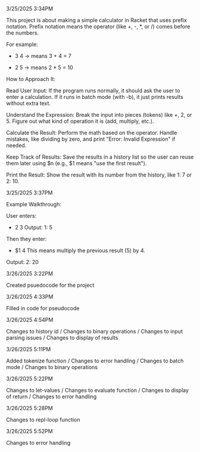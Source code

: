 3/25/2025 3:34PM

This project is about making a simple calculator in Racket that uses prefix notation. Prefix notation means the operator (like +, -, *, or /) comes before the numbers. 

For example:
+ 3 4 → means 3 + 4 = 7
* 2 5 → means 2 * 5 = 10

How to Approach It:

Read User Input:
If the program runs normally, it should ask the user to enter a calculation.
If it runs in batch mode (with -b), it just prints results without extra text.

Understand the Expression:
Break the input into pieces (tokens) like +, 2, or 5.
Figure out what kind of operation it is (add, multiply, etc.).

Calculate the Result:
Perform the math based on the operator.
Handle mistakes, like dividing by zero, and print "Error: Invalid Expression" if needed.

Keep Track of Results:
Save the results in a history list so the user can reuse them later using $n (e.g., $1 means "use the first result").

Print the Result:
Show the result with its number from the history, like 1: 7 or 2: 10.


3/25/2025 3:37PM

Example Walkthrough:

User enters:
+ 2 3
Output:
1: 5

Then they enter:
* $1 4
This means multiply the previous result (5) by 4.

Output:
2: 20


3/26/2025 3:22PM

Created psuedocode for the project


3/26/2025 4:33PM

Filled in code for pseudocode

3/26/2025 4:54PM

Changes to history id / Changes to binary operations / Changes to input parsing issues / Changes to display of results


3/26/2025 5:11PM

Added tokenize function / Changes to error handling / Changes to batch mode / Changes to binary operations


3/26/2025 5:22PM

Changes to let-values / Changes to evaluate function / Changes to display of return / Changes to error handling


3/26/2025 5:28PM

Changes to repl-loop function


3/26/2025 5:52PM

Changes to error handling